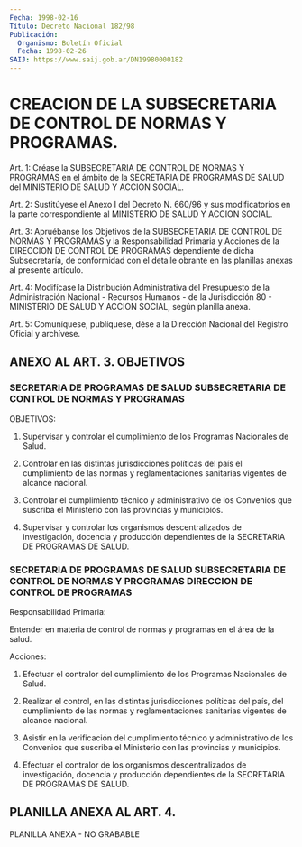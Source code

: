 ```yaml
---
Fecha: 1998-02-16
Título: Decreto Nacional 182/98
Publicación:
  Organismo: Boletín Oficial
  Fecha: 1998-02-26
SAIJ: https://www.saij.gob.ar/DN19980000182
---
```

# CREACION DE LA SUBSECRETARIA DE CONTROL DE NORMAS  Y PROGRAMAS.

<a id="1"></a>
Art. 1:  Créase la SUBSECRETARIA  DE  CONTROL  DE  NORMAS  Y PROGRAMAS en el ámbito  de  la SECRETARIA DE PROGRAMAS DE SALUD del MINISTERIO DE SALUD Y ACCION SOCIAL.

<a id="2"></a>
Art.  2: Sustitúyese el Anexo  I  del  Decreto  N. 660/96  y  sus modificatorios en la parte correspondiente al MINISTERIO DE SALUD Y ACCION SOCIAL.

<a id="3"></a>
Art. 3: Apruébanse los Objetivos de la SUBSECRETARIA DE CONTROL DE NORMAS Y PROGRAMAS y la Responsabilidad  Primaria  y Acciones de la DIRECCION DE CONTROL DE PROGRAMAS dependiente de dicha Subsecretaría,  de  conformidad  con  el  detalle  obrante  en  las planillas anexas al presente artículo.

<a id="4"></a>
Art. 4: Modifícase la Distribución Administrativa del  Presupuesto de la Administración Nacional - Recursos Humanos - de la Jurisdicción  80  -  MINISTERIO  DE  SALUD  Y  ACCION SOCIAL, según planilla anexa.

<a id="5"></a>
Art. 5: Comuníquese, publíquese, dése a la Dirección  Nacional del Registro  Oficial  y  archívese.

## ANEXO AL ART. 3. OBJETIVOS

### SECRETARIA DE PROGRAMAS DE SALUD SUBSECRETARIA DE CONTROL DE NORMAS Y PROGRAMAS

<a id="1"></a>
OBJETIVOS:

1.  Supervisar  y  controlar   el  cumplimiento  de  los  Programas Nacionales de Salud.

2. Controlar en las distintas jurisdicciones  políticas del país el cumplimiento  de las normas y reglamentaciones sanitarias  vigentes de alcance nacional.

3.  Controlar el  cumplimiento  técnico  y  administrativo  de  los Convenios    que  suscriba  el  Ministerio  con  las  provincias  y municipios.

4.  Supervisar  y  controlar  los  organismos  descentralizados  de investigación,  docencia y producción dependientes de la SECRETARIA DE PROGRAMAS DE SALUD.

### SECRETARIA DE PROGRAMAS DE SALUD SUBSECRETARIA DE CONTROL DE NORMAS Y PROGRAMAS DIRECCION DE CONTROL DE PROGRAMAS

<a id="2"></a>
Responsabilidad Primaria:

Entender en materia  de control de normas y programas en el área de la salud.

Acciones:

1.  Efectuar  el  contralor   del  cumplimiento  de  los  Programas Nacionales de Salud.

2. Realizar el control, en las  distintas  jurisdicciones políticas del  país,  del  cumplimiento  de  las  normas  y  reglamentaciones sanitarias vigentes de alcance nacional.

3. Asistir en la verificación del cumplimiento técnico y administrativo de los Convenios que suscriba el Ministerio  con las provincias y municipios.

4.  Efectuar  el  contralor  de  los organismos descentralizados de investigación, docencia y producción  dependientes de la SECRETARIA DE PROGRAMAS DE SALUD.

## PLANILLA ANEXA AL ART. 4.

<a id="1"></a>
PLANILLA ANEXA - NO GRABABLE